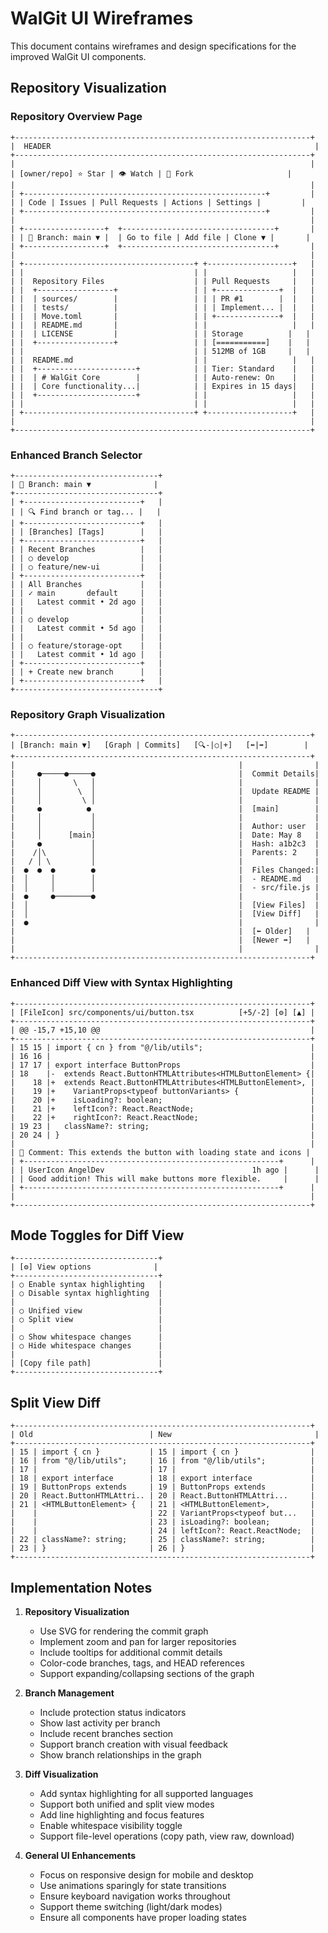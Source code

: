 # WalGit UI Wireframes

This document contains wireframes and design specifications for the improved WalGit UI components.

## Repository Visualization

### Repository Overview Page

```
+------------------------------------------------------------------+
|  HEADER                                                           |
+------------------------------------------------------------------+
|                                                                  |
| [owner/repo] ⭐ Star | 👁️ Watch | 🍴 Fork                     |
|                                                                  |
| +------------------------------------------------------+         |
| | Code | Issues | Pull Requests | Actions | Settings |         |
| +------------------------------------------------------+         |
|                                                                  |
| +------------------+  +----------------------------------+       |
| | 🔄 Branch: main ▼ |  | Go to file | Add file | Clone ▼ |       |
| +------------------+  +----------------------------------+       |
|                                                                  |
| +--------------------------------------+ +-------------------+   |
| |                                      | |                   |   |
| |  Repository Files                    | | Pull Requests     |   |
| |  +-----------------+                 | | +--------------+  |   |
| |  | sources/        |                 | | | PR #1        |  |   |
| |  | tests/          |                 | | | Implement... |  |   |
| |  | Move.toml       |                 | | +--------------+  |   |
| |  | README.md       |                 | |                   |   |
| |  | LICENSE         |                 | | Storage          |   |
| |  +-----------------+                 | | [===========]    |   |
| |                                      | | 512MB of 1GB     |   |
| |  README.md                           | |                   |   |
| |  +----------------------+            | | Tier: Standard    |   |
| |  | # WalGit Core        |            | | Auto-renew: On    |   |
| |  | Core functionality...|            | | Expires in 15 days|   |
| |  +----------------------+            | |                   |   |
| |                                      | |                   |   |
| +--------------------------------------+ +-------------------+   |
|                                                                  |
+------------------------------------------------------------------+
```

### Enhanced Branch Selector

```
+--------------------------------+
| 🔄 Branch: main ▼              |
+--------------------------------+
| +--------------------------+   |
| | 🔍 Find branch or tag... |   |
| +--------------------------+   |
| | [Branches] [Tags]        |   |
| +--------------------------+   |
| | Recent Branches          |   |
| | ○ develop                |   |
| | ○ feature/new-ui         |   |
| +--------------------------+   |
| | All Branches             |   |
| | ✓ main       default     |   |
| |   Latest commit • 2d ago |   |
| |                          |   |
| | ○ develop                |   |
| |   Latest commit • 5d ago |   |
| |                          |   |
| | ○ feature/storage-opt    |   |
| |   Latest commit • 1d ago |   |
| +--------------------------+   |
| | + Create new branch      |   |
| +--------------------------+   |
+--------------------------------+
```

### Repository Graph Visualization

```
+------------------------------------------------------------------+
| [Branch: main ▼]   [Graph | Commits]   [🔍-|○|+]   [⬅️|➡️]        |
+------------------------------------------------------------------+
|                                                  |                |
|     ●─────●─────●                                |  Commit Details|
|     │       \   │                                |                |
|     │        \  │                                |  Update README |
|     │         \ │                                |                |
|     ●          ●                                 |  [main]        |
|     │           │                                |                |
|     │           │                                |  Author: user  |
|     │      [main]                                |  Date: May 8   |
|     ●           │                                |  Hash: a1b2c3  |
|    /│\          │                                |  Parents: 2    |
|   / │ \         │                                |                |
|  ●  ●  ●        ●                                |  Files Changed:|
|  │     │        │                                |  - README.md   |
|  │     │        │                                |  - src/file.js |
|  ●     ●────────●                                |                |
|  │                                               |  [View Files]  |
|  │                                               |  [View Diff]   |
|  ●                                               |                |
|                                                  |  [⬅️ Older]   |
|                                                  |  [Newer ➡️]   |
|                                                  |                |
+------------------------------------------------------------------+
```

### Enhanced Diff View with Syntax Highlighting

```
+------------------------------------------------------------------+
| [FileIcon] src/components/ui/button.tsx          [+5/-2] [⚙️] [▲] |
+------------------------------------------------------------------+
| @@ -15,7 +15,10 @@                                               |
+------------------------------------------------------------------+
| 15 15 | import { cn } from "@/lib/utils";                        |
| 16 16 |                                                          |
| 17 17 | export interface ButtonProps                             |
| 18    |-  extends React.ButtonHTMLAttributes<HTMLButtonElement> {|
|    18 |+  extends React.ButtonHTMLAttributes<HTMLButtonElement>, |
|    19 |+    VariantProps<typeof buttonVariants> {                |
|    20 |+    isLoading?: boolean;                                 |
|    21 |+    leftIcon?: React.ReactNode;                          |
|    22 |+    rightIcon?: React.ReactNode;                         |
| 19 23 |   className?: string;                                    |
| 20 24 | }                                                        |
|                                                                  |
| 💬 Comment: This extends the button with loading state and icons |
| +---------------------------------------------------------+      |
| | UserIcon AngelDev                                 1h ago |      |
| | Good addition! This will make buttons more flexible.     |      |
| +---------------------------------------------------------+      |
|                                                                  |
+------------------------------------------------------------------+
```

## Mode Toggles for Diff View

```
+--------------------------------+
| [⚙️] View options              |
+--------------------------------+
| ○ Enable syntax highlighting   |
| ○ Disable syntax highlighting  |
|                                |
| ○ Unified view                 |
| ○ Split view                   |
|                                |
| ○ Show whitespace changes      |
| ○ Hide whitespace changes      |
|                                |
| [Copy file path]               |
+--------------------------------+
```

## Split View Diff

```
+------------------------------------------------------------------+
| Old                          | New                                |
+------------------------------------------------------------------+
| 15 | import { cn }           | 15 | import { cn }                |
| 16 | from "@/lib/utils";     | 16 | from "@/lib/utils";          |
| 17 |                         | 17 |                              |
| 18 | export interface        | 18 | export interface             |
| 19 | ButtonProps extends     | 19 | ButtonProps extends          |
| 20 | React.ButtonHTMLAttri.. | 20 | React.ButtonHTMLAttri...     |
| 21 | <HTMLButtonElement> {   | 21 | <HTMLButtonElement>,         |
|    |                         | 22 | VariantProps<typeof but...   |
|    |                         | 23 | isLoading?: boolean;         |
|    |                         | 24 | leftIcon?: React.ReactNode;  |
| 22 | className?: string;     | 25 | className?: string;          |
| 23 | }                       | 26 | }                            |
+------------------------------------------------------------------+
```

## Implementation Notes

1. **Repository Visualization**
   - Use SVG for rendering the commit graph
   - Implement zoom and pan for larger repositories
   - Include tooltips for additional commit details
   - Color-code branches, tags, and HEAD references
   - Support expanding/collapsing sections of the graph

2. **Branch Management**
   - Include protection status indicators
   - Show last activity per branch
   - Include recent branches section
   - Support branch creation with visual feedback
   - Show branch relationships in the graph

3. **Diff Visualization**
   - Add syntax highlighting for all supported languages
   - Support both unified and split view modes
   - Add line highlighting and focus features
   - Enable whitespace visibility toggle
   - Support file-level operations (copy path, view raw, download)

4. **General UI Enhancements**
   - Focus on responsive design for mobile and desktop
   - Use animations sparingly for state transitions
   - Ensure keyboard navigation works throughout
   - Support theme switching (light/dark modes)
   - Ensure all components have proper loading states
